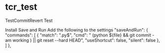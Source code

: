 # tcr_test
TestCommitRevert Test

Install Save and Run
Add the following to the settings
    "saveAndRun": {
        "commands": [
            {
              "match": ".py$",
              "cmd": " (python ${file} && git commit -am working ) || git reset --hard HEAD",
              "useShortcut": false,
              "silent": false
            },
        ]
    },